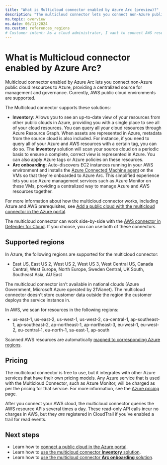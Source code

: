 ```yaml
---
title: "What is Multicloud connector enabled by Azure Arc (preview)?"
description: "The multicloud connector lets you connect non-Azure public cloud resources to Azure, providing a centralized source for management and governance."
ms.topic: overview
ms.date: 06/11/2024
ms.custom: references_regions
# Customer intent: As a cloud administrator, I want to connect AWS resources to Azure using a centralized management tool, so that I can efficiently manage and govern my multicloud environment.
---
```


# What is Multicloud connector enabled by Azure Arc?

Multicloud connector enabled by Azure Arc lets you connect non-Azure public cloud resources to Azure, providing a centralized source for management and governance. Currently, AWS public cloud environments are supported.

The Multicloud connector supports these solutions:

- **Inventory**: Allows you to see an up-to-date view of your resources from other public clouds in Azure, providing you with a single place to see all of your cloud resources. You can query all your cloud resources through Azure Resource Graph. When assets are represented in Azure, metadata from the source cloud is also included. For instance, if you need to query all of your Azure and AWS resources with a certain tag, you can do so. The **Inventory** solution will scan your source cloud on a periodic basis to ensure a complete, correct view is represented in Azure. You can also apply Azure tags or Azure policies on these resources.
- **Arc onboarding**: Auto-discovers EC2 instances running in your AWS environment and installs the [Azure Connected Machine agent](/azure/azure-arc/servers/agent-overview) on the VMs so that they're onboarded to Azure Arc. This simplified experience lets you use Azure management services such as Azure Monitor on these VMs, providing a centralized way to manage Azure and AWS resources together.

For more information about how the multicloud connector works, including Azure and AWS prerequisites, see [Add a public cloud with the multicloud connector in the Azure portal](connect-to-aws.md).

The multicloud connector can work side-by-side with the [AWS connector in Defender for Cloud](/azure/defender-for-cloud/quickstart-onboard-aws). If you choose, you can use both of these connectors.

## Supported regions

In Azure, the following regions are supported for the multicloud connector:

- East US, East US 2, West US 2, West US 3, West Central US, Canada Central, West Europe, North Europe, Sweden Central, UK South, Southeast Asia, AU East

The multicloud connector isn't available in national clouds (Azure Government, Microsoft Azure operated by 21Vianet). The multicloud connector doesn't store customer data outside the region the customer deploys the service instance in.

In AWS, we scan for resources in the following regions:

- us-east-1, us-east-2, us-west-1, us-west-2, ca-central-1, ap-southeast-1, ap-southeast-2, ap-northeast-1, ap-northeast-3, eu-west-1, eu-west-2, eu-central-1, eu-north-1, sa-east-1, ap-south

Scanned AWS resources are automatically [mapped to corresponding Azure regions](resource-representation.md#region-mapping).

## Pricing

The multicloud connector is free to use, but it integrates with other Azure services that have their own pricing models. Any Azure service that is used with the Multicloud Connector, such as Azure Monitor, will be charged as per the pricing for that service. For more information, see the [Azure pricing page](https://azure.microsoft.com/pricing/).

After you connect your AWS cloud, the multicloud connector queries the AWS resource APIs several times a day. These read-only API calls incur no charges in AWS, but they *are* registered in CloudTrail if you've enabled a trail for read events.


## Next steps

- Learn how to [connect a public cloud in the Azure portal](connect-to-aws.md).
- Learn how to [use the multicloud connector **Inventory** solution](view-multicloud-inventory.md).
- Learn how to [use the multicloud connector **Arc onboarding** solution](onboard-multicloud-vms-arc.md).

